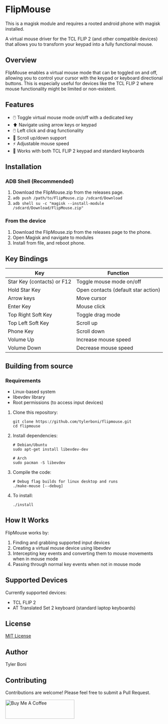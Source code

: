 # FlipMouse

This is a magisk module and requires a rooted android phone with magisk installed.

A virtual mouse driver for the TCL FLIP 2 (and other compatible devices) that allows you to transform your keypad into a fully functional mouse.

## Overview

FlipMouse enables a virtual mouse mode that can be toggled on and off, allowing you to control your cursor with the keypad or keyboard directional buttons. This is especially useful for devices like the TCL FLIP 2 where mouse functionality might be limited or non-existent.

## Features

- 🖱️ Toggle virtual mouse mode on/off with a dedicated key
- ⬆️ Navigate using arrow keys or keypad
- 🖱️ Left click and drag functionality
- 🔄 Scroll up/down support
- ⚡ Adjustable mouse speed
- 🔄 Works with both TCL FLIP 2 keypad and standard keyboards

## Installation

### ADB Shell (Recommended)

1. Download the FlipMouse.zip from the releases page.
2. `adb push /path/to/FlipMouse.zip /sdcard/Download`
3. `adb shell su -c "magisk --install-module /sdcard/Download/FlipMouse.zip"`

### From the device

1. Download the FlipMouse.zip from the releases page to the phone.
2. Open Magisk and navigate to modules
3. Install from file, and reboot phone.

## Key Bindings

| Key                        | Function                            |
| -------------------------- | ----------------------------------- |
| Star Key (contacts) or F12 | Toggle mouse mode on/off            |
| Hold Star Key              | Open contacts (default star action) |
| Arrow keys                 | Move cursor                         |
| Enter Key                  | Mouse click                         |
| Top Right Soft Key         | Toggle drag mode                    |
| Top Left Soft Key          | Scroll up                           |
| Phone Key                  | Scroll down                         |
| Volume Up                  | Increase mouse speed                |
| Volume Down                | Decrease mouse speed                |

## Building from source

### Requirements

- Linux-based system
- libevdev library
- Root permissions (to access input devices)

1. Clone this repository:

   ```
   git clone https://github.com/tylerboni/flipmouse.git
   cd flipmouse
   ```

2. Install dependencies:

   ```
   # Debian/Ubuntu
   sudo apt-get install libevdev-dev
   ```

   ```
   # Arch
   sudo pacman -S libevdev
   ```

3. Compile the code:

   ```
   # Debug flag builds for linux desktop and runs
   ./make-mouse [--debug]
   ```

4. To install:
   ```
   ./install
   ```

## How It Works

FlipMouse works by:

1. Finding and grabbing supported input devices
2. Creating a virtual mouse device using libevdev
3. Intercepting key events and converting them to mouse movements when in mouse mode
4. Passing through normal key events when not in mouse mode

## Supported Devices

Currently supported devices:

- TCL FLIP 2
- AT Translated Set 2 keyboard (standard laptop keyboards)

## License

[MIT License](LICENSE)

## Author

Tyler Boni

## Contributing

Contributions are welcome! Please feel free to submit a Pull Request.

<a href="https://www.buymeacoffee.com/tylerboni" target="_blank"><img src="https://cdn.buymeacoffee.com/buttons/v2/default-yellow.png" alt="Buy Me A Coffee" style="height: 60px !important;width: 217px !important;" ></a>
